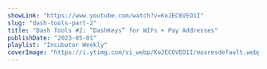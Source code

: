 ```yaml
---
showLink: "https://www.youtube.com/watch?v=KoJEC6VEO1I"
slug: "dash-tools-part-2"
title: "Dash Tools #2: “DashKeys” for WIFs + Pay Addresses"
publishDate: "2023-05-01"
playlist: "Incubator Weekly"
coverImage: "https://i.ytimg.com/vi_webp/KoJEC6VEO1I/maxresdefault.webp"
---
```

